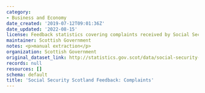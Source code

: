 ```yaml
---
category:
- Business and Economy
date_created: '2019-07-12T09:01:36Z'
date_updated: '2022-08-15'
license: Feedback statistics covering complaints received by Social Security Scotland.
maintainer: Scottish Government
notes: <p>manual extraction</p>
organization: Scottish Government
original_dataset_link: http://statistics.gov.scot/data/social-security-scotland-feedback-complaints
records: null
resources: []
schema: default
title: 'Social Security Scotland Feedback: Complaints'
---
```

